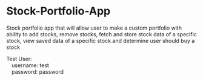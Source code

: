 # Stock-Portfolio-App
Stock portfolio app that will allow user to make a custom portfolio with ability to add stocks, remove stocks, fetch and store stock data of a specific stock, view saved data of a specific stock and determine user should buy a stock

Test User:  
&emsp;username: test  
&emsp;password: password  
